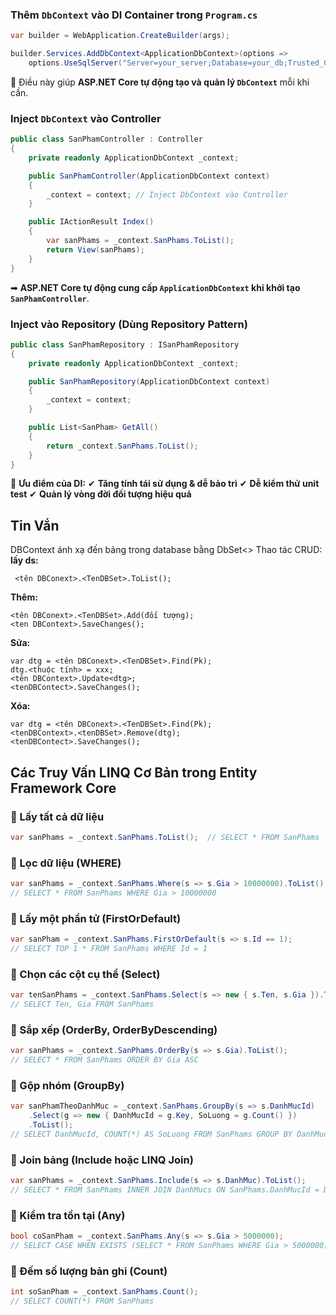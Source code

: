 

### **Thêm `DbContext` vào DI Container trong `Program.cs`**
```csharp
var builder = WebApplication.CreateBuilder(args);

builder.Services.AddDbContext<ApplicationDbContext>(options =>
    options.UseSqlServer("Server=your_server;Database=your_db;Trusted_Connection=True;"));
```
🔹 Điều này giúp **ASP.NET Core tự động tạo và quản lý `DbContext`** mỗi khi cần.

### **Inject `DbContext` vào Controller**
```csharp
public class SanPhamController : Controller
{
    private readonly ApplicationDbContext _context;

    public SanPhamController(ApplicationDbContext context)
    {
        _context = context; // Inject DbContext vào Controller
    }

    public IActionResult Index()
    {
        var sanPhams = _context.SanPhams.ToList();
        return View(sanPhams);
    }
}
```
➡ **ASP.NET Core tự động cung cấp `ApplicationDbContext` khi khởi tạo `SanPhamController`**.

### **Inject vào Repository (Dùng Repository Pattern)**
```csharp
public class SanPhamRepository : ISanPhamRepository
{
    private readonly ApplicationDbContext _context;

    public SanPhamRepository(ApplicationDbContext context)
    {
        _context = context;
    }

    public List<SanPham> GetAll()
    {
        return _context.SanPhams.ToList();
    }
}
```
🚀 **Ưu điểm của DI:**
✔ **Tăng tính tái sử dụng & dễ bảo trì**
✔ **Dễ kiểm thử unit test**
✔ **Quản lý vòng đời đối tượng hiệu quả**

## Tin Vắn
DBContext ánh xạ đến bảng trong database bằng DbSet<> 
Thao tác CRUD: 
**lấy ds:**
```
 <tên DBConext>.<TenDBSet>.ToList(); 
 ```
**Thêm:** 
```
<tên DBConext>.<TenDBSet>.Add(đối tượng);
<ten DBContext>.SaveChanges(); 
```
**Sửa:** 
```
var dtg = <tên DBConext>.<TenDBSet>.Find(Pk);
dtg.<thuộc tính> = xxx; 
<tên DBContext>.Update<dtg>; 
<tenDBContect>.SaveChanges(); 
```
**Xóa:**
``` 
var dtg = <tên DBConext>.<TenDBSet>.Find(Pk);
<tenDBContext>.<tenDBSet>.Remove(dtg); 
<tenDBContect>.SaveChanges(); 
```

## **Các Truy Vấn LINQ Cơ Bản trong Entity Framework Core**
### **🔹 Lấy tất cả dữ liệu**
```csharp
var sanPhams = _context.SanPhams.ToList();  // SELECT * FROM SanPhams
```
### **🔹 Lọc dữ liệu (WHERE)**
```csharp
var sanPhams = _context.SanPhams.Where(s => s.Gia > 10000000).ToList();  
// SELECT * FROM SanPhams WHERE Gia > 10000000
```
### **🔹 Lấy một phần tử (FirstOrDefault)**
```csharp
var sanPham = _context.SanPhams.FirstOrDefault(s => s.Id == 1);  
// SELECT TOP 1 * FROM SanPhams WHERE Id = 1
```
### **🔹 Chọn các cột cụ thể (Select)**
```csharp
var tenSanPhams = _context.SanPhams.Select(s => new { s.Ten, s.Gia }).ToList();  
// SELECT Ten, Gia FROM SanPhams
```
### **🔹 Sắp xếp (OrderBy, OrderByDescending)**
```csharp
var sanPhams = _context.SanPhams.OrderBy(s => s.Gia).ToList();  
// SELECT * FROM SanPhams ORDER BY Gia ASC
```
### **🔹 Gộp nhóm (GroupBy)**
```csharp
var sanPhamTheoDanhMuc = _context.SanPhams.GroupBy(s => s.DanhMucId)
    .Select(g => new { DanhMucId = g.Key, SoLuong = g.Count() })
    .ToList();
// SELECT DanhMucId, COUNT(*) AS SoLuong FROM SanPhams GROUP BY DanhMucId
```
### **🔹 Join bảng (Include hoặc LINQ Join)**
```csharp
var sanPhams = _context.SanPhams.Include(s => s.DanhMuc).ToList();
// SELECT * FROM SanPhams INNER JOIN DanhMucs ON SanPhams.DanhMucId = DanhMucs.Id
```
### **🔹 Kiểm tra tồn tại (Any)**
```csharp
bool coSanPham = _context.SanPhams.Any(s => s.Gia > 5000000);  
// SELECT CASE WHEN EXISTS (SELECT * FROM SanPhams WHERE Gia > 5000000) THEN 1 ELSE 0 END
```
### **🔹 Đếm số lượng bản ghi (Count)**
```csharp
int soSanPham = _context.SanPhams.Count();  
// SELECT COUNT(*) FROM SanPhams
```

